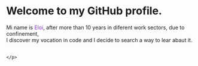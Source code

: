 <!DOCTYPE html>
<html>
<head>
    <title>GitHub profile.</title>
</head>
<body>
    <h1>Welcome to my GitHub profile.</h1>
    <p>
        Mi name is <span style="color:blueviolet">Eloi</span>, after more than 10 years in diferent work sectors, due to confinement,<br>
        I discover my vocation in code and I decide to search a way to lear abaut it.<br><br>
        
    </p>
</body>
</html>